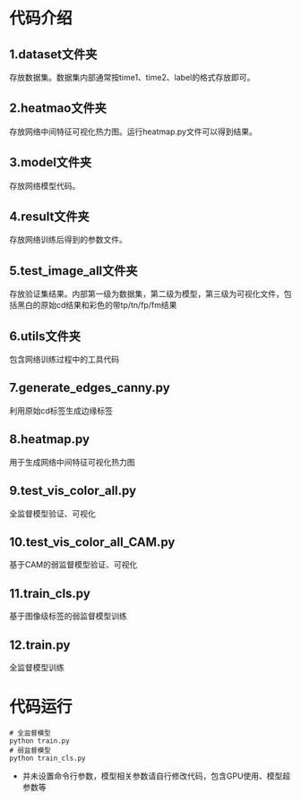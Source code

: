 # 代码介绍
## 1.dataset文件夹
存放数据集。数据集内部通常按time1、time2、label的格式存放即可。

## 2.heatmao文件夹
存放网络中间特征可视化热力图。运行heatmap.py文件可以得到结果。

## 3.model文件夹
存放网络模型代码。

## 4.result文件夹
存放网络训练后得到的参数文件。

## 5.test_image_all文件夹
存放验证集结果。内部第一级为数据集，第二级为模型，第三级为可视化文件，包括黑白的原始cd结果和彩色的带tp/tn/fp/fm结果

## 6.utils文件夹
包含网络训练过程中的工具代码

## 7.generate_edges_canny.py
利用原始cd标签生成边缘标签

## 8.heatmap.py
用于生成网络中间特征可视化热力图

## 9.test_vis_color_all.py
全监督模型验证、可视化

## 10.test_vis_color_all_CAM.py
基于CAM的弱监督模型验证、可视化

## 11.train_cls.py
基于图像级标签的弱监督模型训练

## 12.train.py
全监督模型训练

# 代码运行
    # 全监督模型
    python train.py
    # 弱监督模型
    python train_cls.py
- 并未设置命令行参数，模型相关参数请自行修改代码，包含GPU使用、模型超参数等